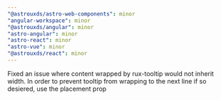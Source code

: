 ```yaml
---
"@astrouxds/astro-web-components": minor
"angular-workspace": minor
"@astrouxds/angular": minor
"astro-angular": minor
"astro-react": minor
"astro-vue": minor
"@astrouxds/react": minor
---
```


Fixed an issue where content wrapped by rux-tooltip would not inherit width. In order to prevent tooltip from wrapping to the next line if so desiered, use the placement prop

